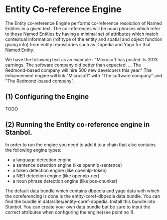 <!-- 
  Licensed to the Apache Software Foundation (ASF) under one or more
  contributor license agreements.  See the NOTICE file distributed with
  this work for additional information regarding copyright ownership.
  The ASF licenses this file to You under the Apache License, Version 2.0
  (the "License"); you may not use this file except in compliance with
  the License.  You may obtain a copy of the License at

      http://www.apache.org/licenses/LICENSE-2.0

  Unless required by applicable law or agreed to in writing, software
  distributed under the License is distributed on an "AS IS" BASIS,
  WITHOUT WARRANTIES OR CONDITIONS OF ANY KIND, either express or implied.
  See the License for the specific language governing permissions and
  limitations under the License.
-->

# Entity Co-reference Engine

The Entity co-reference Engine performs co-reference resolution of Named Entities in a given text. 
The co-references will be noun phrases which refer to those Named Entities by having a minimal set of attributes which match 
contextual information (rdf:type of the entity and spatial and object function giving info) from entity repositories
such as Dbpedia and Yago for that Named Entity.

We have the following text as an example : "Microsoft has posted its 2013 earnings. The software company did better than expected. ... The Redmond-based company will hire 500 new developers this year."
The enhancement engine will link "Microsoft" with "The software company" and "The Redmond-based company".

## (1) Configuring the Engine
TODO

## (2) Running the Entity co-reference engine in Stanbol.

In order to run the engine you need to add it to a chain that also contains the following engine types:
- a language detection engine
- a sentence detection engine (like opennlp-sentence)
- a token detection engine (like opennlp-token)
- a NER detection engine (like opennlp-ner)
- a noun phrase detection engine (like pos-chunker)

The default data bundle which contains dbpedia and yago data with which the coreferencing is done is the entity-coref-dbpedia data bundle.
You can find the bundle in data/sites/entity-coref-dbpedia. Install this bundle into Stanbol.
You can create your own data bundle but be sure to input the correct attributes when configuring the engine(see point no 1).
